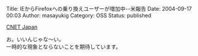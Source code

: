 Title: IEからFirefoxへの乗り換えユーザーが増加中--米報告
Date: 2004-09-17 00:03
Author: masayukig
Category: OSS
Status: published

[CNET
Japan](http://japan.cnet.com/news/media/story/0,2000047715,20074203,00.htm)

お。いいんじゃな〜い。  
一時的な現象とならないことを期待しています。
